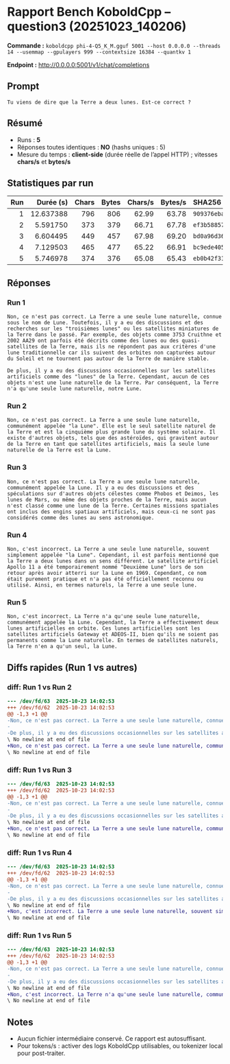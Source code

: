 # Rapport Bench KoboldCpp – question3 (20251023_140206)

**Commande :** `koboldcpp phi-4-Q5_K_M.gguf 5001 --host 0.0.0.0 --threads 14 --usemmap --gpulayers 999 --contextsize 16384 --quantkv 1 `

**Endpoint :** http://0.0.0.0:5001/v1/chat/completions

## Prompt

```
Tu viens de dire que la Terre a deux lunes. Est-ce correct ?
```

## Résumé

- Runs : **5**
- Réponses toutes identiques : **NO** (hashs uniques : 5)
- Mesure du temps : **client-side** (durée réelle de l’appel HTTP) ; vitesses **chars/s** et **bytes/s**

## Statistiques par run

| Run | Durée (s) | Chars | Bytes | Chars/s | Bytes/s | SHA256 |
|---:|----------:|------:|------:|-------:|--------:|:------|
| 1 | 12.637388 | 796 | 806 | 62.99 | 63.78 | `909376eba6ee3b751c742a7cd192ede26e1ec69ab12ae511341db5134d36efe0` |
| 2 | 5.591750 | 373 | 379 | 66.71 | 67.78 | `ef3b58857c3995be31be2cd493fcf13692a30b27c5b0660af4fcdc780205e503` |
| 3 | 6.604495 | 449 | 457 | 67.98 | 69.20 | `bd0a96d3621754020ee95af11fa3f433386f0e5b3a21dd7642c6a759e8eee7fe` |
| 4 | 7.129503 | 465 | 477 | 65.22 | 66.91 | `bc9ede405370865cf2ab68003a92fc6c367e6c434e937630253b41e1d64f7415` |
| 5 | 5.746978 | 374 | 376 | 65.08 | 65.43 | `eb0b42f319c554f36c68c510249861417aaf87f1cf309244240e7f9cac15315f` |

## Réponses

### Run 1

```
Non, ce n'est pas correct. La Terre a une seule lune naturelle, connue sous le nom de Lune. Toutefois, il y a eu des discussions et des recherches sur les "troisièmes lunes" ou les satellites miniatures de la Terre dans le passé. Par exemple, des objets comme 3753 Cruithne et 2002 AA29 ont parfois été décrits comme des lunes ou des quasi-satellites de la Terre, mais ils ne répondent pas aux critères d'une lune traditionnelle car ils suivent des orbites non capturées autour du Soleil et ne tournent pas autour de la Terre de manière stable.

De plus, il y a eu des discussions occasionnelles sur les satellites artificiels comme des "lunes" de la Terre. Cependant, aucun de ces objets n'est une lune naturelle de la Terre. Par conséquent, la Terre n'a qu'une seule lune naturelle, notre Lune.
```

### Run 2

```
Non, ce n'est pas correct. La Terre a une seule lune naturelle, communément appelée "la Lune". Elle est le seul satellite naturel de la Terre et est la cinquième plus grande lune du système solaire. Il existe d'autres objets, tels que des astéroïdes, qui gravitent autour de la Terre en tant que satellites artificiels, mais la seule lune naturelle de la Terre est la Lune.
```

### Run 3

```
Non, ce n'est pas correct. La Terre a une seule lune naturelle, communément appelée la Lune. Il y a eu des discussions et des spéculations sur d'autres objets célestes comme Phobos et Deimos, les lunes de Mars, ou même des objets proches de la Terre, mais aucun n'est classé comme une lune de la Terre. Certaines missions spatiales ont inclus des engins spatiaux artificiels, mais ceux-ci ne sont pas considérés comme des lunes au sens astronomique.
```

### Run 4

```
Non, c'est incorrect. La Terre a une seule lune naturelle, souvent simplement appelée "la Lune". Cependant, il est parfois mentionné que la Terre a deux lunes dans un sens différent. Le satellite artificiel Apollo 11 a été temporairement nommé "Deuxième Lune" lors de son retour après avoir atterri sur la Lune en 1969. Cependant, ce nom était purement pratique et n'a pas été officiellement reconnu ou utilisé. Ainsi, en termes naturels, la Terre a une seule lune.
```

### Run 5

```
Non, c'est incorrect. La Terre n'a qu'une seule lune naturelle, communément appelée la Lune. Cependant, la Terre a effectivement deux lunes artificielles en orbite. Ces lunes artificielles sont les satellites artificiels Gateway et ADEOS-II, bien qu'ils ne soient pas permanents comme la Lune naturelle. En termes de satellites naturels, la Terre n'en a qu'un seul, la Lune.
```

## Diffs rapides (Run 1 vs autres)

### diff: Run 1 vs Run 2

```diff
--- /dev/fd/63	2025-10-23 14:02:53
+++ /dev/fd/62	2025-10-23 14:02:53
@@ -1,3 +1 @@
-Non, ce n'est pas correct. La Terre a une seule lune naturelle, connue sous le nom de Lune. Toutefois, il y a eu des discussions et des recherches sur les "troisièmes lunes" ou les satellites miniatures de la Terre dans le passé. Par exemple, des objets comme 3753 Cruithne et 2002 AA29 ont parfois été décrits comme des lunes ou des quasi-satellites de la Terre, mais ils ne répondent pas aux critères d'une lune traditionnelle car ils suivent des orbites non capturées autour du Soleil et ne tournent pas autour de la Terre de manière stable.
-
-De plus, il y a eu des discussions occasionnelles sur les satellites artificiels comme des "lunes" de la Terre. Cependant, aucun de ces objets n'est une lune naturelle de la Terre. Par conséquent, la Terre n'a qu'une seule lune naturelle, notre Lune.
\ No newline at end of file
+Non, ce n'est pas correct. La Terre a une seule lune naturelle, communément appelée "la Lune". Elle est le seul satellite naturel de la Terre et est la cinquième plus grande lune du système solaire. Il existe d'autres objets, tels que des astéroïdes, qui gravitent autour de la Terre en tant que satellites artificiels, mais la seule lune naturelle de la Terre est la Lune.
\ No newline at end of file
```

### diff: Run 1 vs Run 3

```diff
--- /dev/fd/63	2025-10-23 14:02:53
+++ /dev/fd/62	2025-10-23 14:02:53
@@ -1,3 +1 @@
-Non, ce n'est pas correct. La Terre a une seule lune naturelle, connue sous le nom de Lune. Toutefois, il y a eu des discussions et des recherches sur les "troisièmes lunes" ou les satellites miniatures de la Terre dans le passé. Par exemple, des objets comme 3753 Cruithne et 2002 AA29 ont parfois été décrits comme des lunes ou des quasi-satellites de la Terre, mais ils ne répondent pas aux critères d'une lune traditionnelle car ils suivent des orbites non capturées autour du Soleil et ne tournent pas autour de la Terre de manière stable.
-
-De plus, il y a eu des discussions occasionnelles sur les satellites artificiels comme des "lunes" de la Terre. Cependant, aucun de ces objets n'est une lune naturelle de la Terre. Par conséquent, la Terre n'a qu'une seule lune naturelle, notre Lune.
\ No newline at end of file
+Non, ce n'est pas correct. La Terre a une seule lune naturelle, communément appelée la Lune. Il y a eu des discussions et des spéculations sur d'autres objets célestes comme Phobos et Deimos, les lunes de Mars, ou même des objets proches de la Terre, mais aucun n'est classé comme une lune de la Terre. Certaines missions spatiales ont inclus des engins spatiaux artificiels, mais ceux-ci ne sont pas considérés comme des lunes au sens astronomique.
\ No newline at end of file
```

### diff: Run 1 vs Run 4

```diff
--- /dev/fd/63	2025-10-23 14:02:53
+++ /dev/fd/62	2025-10-23 14:02:53
@@ -1,3 +1 @@
-Non, ce n'est pas correct. La Terre a une seule lune naturelle, connue sous le nom de Lune. Toutefois, il y a eu des discussions et des recherches sur les "troisièmes lunes" ou les satellites miniatures de la Terre dans le passé. Par exemple, des objets comme 3753 Cruithne et 2002 AA29 ont parfois été décrits comme des lunes ou des quasi-satellites de la Terre, mais ils ne répondent pas aux critères d'une lune traditionnelle car ils suivent des orbites non capturées autour du Soleil et ne tournent pas autour de la Terre de manière stable.
-
-De plus, il y a eu des discussions occasionnelles sur les satellites artificiels comme des "lunes" de la Terre. Cependant, aucun de ces objets n'est une lune naturelle de la Terre. Par conséquent, la Terre n'a qu'une seule lune naturelle, notre Lune.
\ No newline at end of file
+Non, c'est incorrect. La Terre a une seule lune naturelle, souvent simplement appelée "la Lune". Cependant, il est parfois mentionné que la Terre a deux lunes dans un sens différent. Le satellite artificiel Apollo 11 a été temporairement nommé "Deuxième Lune" lors de son retour après avoir atterri sur la Lune en 1969. Cependant, ce nom était purement pratique et n'a pas été officiellement reconnu ou utilisé. Ainsi, en termes naturels, la Terre a une seule lune.
\ No newline at end of file
```

### diff: Run 1 vs Run 5

```diff
--- /dev/fd/63	2025-10-23 14:02:53
+++ /dev/fd/62	2025-10-23 14:02:53
@@ -1,3 +1 @@
-Non, ce n'est pas correct. La Terre a une seule lune naturelle, connue sous le nom de Lune. Toutefois, il y a eu des discussions et des recherches sur les "troisièmes lunes" ou les satellites miniatures de la Terre dans le passé. Par exemple, des objets comme 3753 Cruithne et 2002 AA29 ont parfois été décrits comme des lunes ou des quasi-satellites de la Terre, mais ils ne répondent pas aux critères d'une lune traditionnelle car ils suivent des orbites non capturées autour du Soleil et ne tournent pas autour de la Terre de manière stable.
-
-De plus, il y a eu des discussions occasionnelles sur les satellites artificiels comme des "lunes" de la Terre. Cependant, aucun de ces objets n'est une lune naturelle de la Terre. Par conséquent, la Terre n'a qu'une seule lune naturelle, notre Lune.
\ No newline at end of file
+Non, c'est incorrect. La Terre n'a qu'une seule lune naturelle, communément appelée la Lune. Cependant, la Terre a effectivement deux lunes artificielles en orbite. Ces lunes artificielles sont les satellites artificiels Gateway et ADEOS-II, bien qu'ils ne soient pas permanents comme la Lune naturelle. En termes de satellites naturels, la Terre n'en a qu'un seul, la Lune.
\ No newline at end of file
```

## Notes
- Aucun fichier intermédiaire conservé. Ce rapport est autosuffisant.
- Pour tokens/s : activer des logs KoboldCpp utilisables, ou tokenizer local pour post-traiter.

